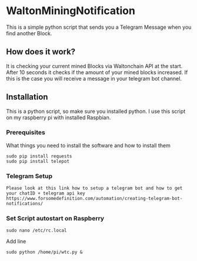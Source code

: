 # WaltonMiningNotification

This is a simple python script that sends you a Telegram Message when you find another Block.
## How does it work?
It is checking your current mined Blocks via Waltonchain API at the start.
After 10 seconds it checks if the amount of your mined blocks increased.
If this is the case you will receive a message in your telegram bot channel.



## Installation

This is a python script, so make sure you installed python. I use this script on my raspberry pi with installed Raspbian.

### Prerequisites

What things you need to install the software and how to install them

```
sudo pip install requests
sudo pip install telepot
```

### Telegram Setup
```
Please look at this link how to setup a telegram bot and how to get your chatID + telegram api key
https://www.forsomedefinition.com/automation/creating-telegram-bot-notifications/
```
### Set Script autostart on Raspberry
```
sudo nano /etc/rc.local
```
Add line 
```
sudo python /home/pi/wtc.py &
```

